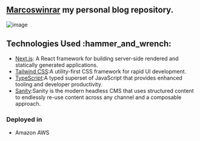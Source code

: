 ## [Marcoswinrar](https://marcoswiniarski.com/) my personal blog repository.
![image](https://github.com/Marcoswinrar/marcoswinrar.com/assets/46204917/afa0810a-8772-4126-ae2e-5188458dd0f6)

## Technologies Used &colon;hammer_and_wrench&colon;

- [Next.js](https://nextjs.org): A React framework for building server-side rendered and statically generated applications.
- [Tailwind CSS](https://tailwindcss.com):A utility-first CSS framework for rapid UI development.
- [TypeScript](https://www.typescriptlang.org):A typed superset of JavaScript that provides enhanced tooling and developer productivity.
- [Sanity](https://www.sanity.io/):Sanity is the modern headless CMS that uses structured content to endlessly re-use content across any channel and a composable approach.

### Deployed in
- Amazon AWS

